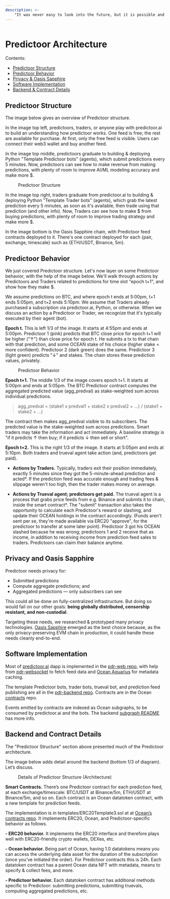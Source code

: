 ```yaml
---
description: >-
    "It was never easy to look into the future, but it is possible and we should not miss our chance." — Andrei Linde
---
```


<figure><img src="../.gitbook/assets/predictoor/city.jpeg" alt=""></figure>

# Predictoor Architecture

Contents:
- [Predictoor Structure](#predictoor-structure)
- [Predictoor Behavior](#predictoor-behavior)
- [Privacy & Oasis Sapphire](#privacy-and-oasis-sapphire)
- [Software Implementation](#software-implementation)
- [Backend & Contract Details](#backend-and-contract-details)

## Predictoor Structure

The image below gives an overview of Predictoor structure.

In the image top left, predictoors, traders, or anyone play with predictoor.ai to build an understanding how predictoor works. One feed is free; the rest are available for purchase. At first, only the free feed is visible. Users can connect their web3 wallet and buy another feed.

In the image top middle, predictoors graduate to building & deploying Python "Template Predictoor bots" (agents), which submit predictions every 5 minutes. Now, predictoors can see how to make revenue from making predictions, with plenty of room to improve AI/ML modeling accuracy and make more \$.

<figure><img src="../.gitbook/assets/predictoor/predictoor_structure.png" alt=""><figcaption>Predictoor Structure</figcaption></figure>

In the image top right, traders graduate from predictoor.ai to building & deploying Python "Template Trader bots" (agents), which grab the latest prediction every 5 minutes, as soon as it's available, then trade using that prediction (and other info). Now, Traders can see how to make \$ from buying predictions, with plenty of room to improve trading strategy and make more \$.

In the image bottom is the Oasis Sapphire chain, with Predictoor feed contracts deployed to it. There's one contract deployed for each {pair, exchange, timescale} such as {ETH/USDT, Binance, 5m}.

## Predictoor Behavior

We just covered Predictoor structure. Let's now layer on some Predictoor behavior, with the help of the image below. We'll walk through actions by Predictoors and Traders related to predictions for time slot "epoch t+1", and show how they make \$. 

We assume predictions on BTC, and where epoch t ends at 5:00pm, t+1 ends 5:05pm, and t+2 ends 5:10pm. We assume that Traders already purchased a subscription via predictoor.ai, Python, or otherwise. When we discuss an action by a Predictoor or Trader, we recognize that it's typically executed by their agent (bot).

**Epoch t.** This is left 1/3 of the image. It starts at 4:55pm and ends at 5:00pm. Predictoor 1 (pink) predicts that BTC close price for epoch t+1 will be higher ("↑") than close price for epoch t. He submits a tx to that chain with that prediction, and some OCEAN stake of his choice (higher stake = more confident). Predictoor 2 (dark green) does the same. Predictoor 3 (light green) predicts "↓" and stakes. The chain stores these prediction values, privately.

<figure><img src="../.gitbook/assets/predictoor/predictoor_behavior.png" alt=""><figcaption>Predictoor Behavior</figcaption></figure>

**Epoch t+1.** The middle 1/3 of the image covers epoch t+1. It starts at 5:00pm and ends at 5:05pm. The BTC Predictoor contract computes the aggregated predicted value (agg_predval) as stake-weighted sum across individual predictions.

> agg_predval = (stake1 x predval1 + stake2 x predval2 + …) / (stake1 + stake2 + …)

The contract then makes agg_predval visible to its subscribers. The predicted value is the stake-weighted sum across predictions. Smart traders may take the information and act immediately. A baseline strategy is "if it predicts ↑ then buy; if it predicts ↓ then sell or short".

**Epoch t+2.** This is the right 1/3 of the image. It starts at 5:05pm and ends at 5:10pm. Both traders and trueval agent take action (and, predictoors get paid).

- **Actions by Traders.** Typically, traders exit their position immediately, exactly 5 minutes since they got the 5-minute-ahead prediction and acted*. If the prediction feed was accurate enough and trading fees & slippage weren't too high, then the trader makes money on average.

- **Actions by Trueval agent; predictoors get paid.** The trueval agent is a process that grabs price feeds from e.g. Binance and submits it to chain, inside the smart contract*. The "submit" transaction also takes the opportunity to calculate each Predictoor's reward or slashing, and update their OCEAN holdings in the contract accordingly. (Funds aren't sent per se, they're made available via ERC20 "approve", for the predictoor to transfer at some later point). Predictoor 3 got his OCEAN slashed because he was wrong; predictoors 1 and 2 receive that as income, in addition to receiving income from prediction feed sales to traders. Predictoors can claim their balance anytime.


## Privacy and Oasis Sapphire
Predictoor needs privacy for:
- Submitted predictions
- Compute aggregate predictions; and
- Aggregated predictions — only subscribers can see

This could all be done on fully-centralized infrastructure. But doing so would fail on our other goals: **being globally distributed, censorship resistant, and non-custodial**.

Targeting these needs, we researched & prototyped many privacy technologies. [Oasis Sapphire](https://oasisprotocol.org/sapphire) emerged as the best choice because, as the only privacy-preserving EVM chain in production, it could handle these needs cleanly end-to-end.

## Software Implementation
Most of [predictoor.ai](https://predictoor.ai) dapp is implemented in the [pdr-web repo](https://github.com/oceanprotocol/pdr-web), with help from [pdr-websocket](https://github.com/oceanprotocol/pdr-websocket/) to fetch feed data and [Ocean Aquarius](https://github.com/oceanprotocol/aquarius) for metadata caching.

The template Predictoor bots, trader bots, trueval bot, and prediction feed publishing are all in the [pdr-backend repo](https://github.com/oceanprotocol/pdr-backend). Contracts are in the Ocean [contracts](https://github.com/oceanprotocol/contracts) repo.

Events emitted by contracts are indexed as Ocean subgraphs, to be consumed by predictoor.ai and the bots. The backend [subgraph README](https://github.com/oceanprotocol/pdr-backend/blob/main/READMEs/subgraph.md) has more info.

## Backend and Contract Details
The "Predictoor Structure" section above presented much of the Predictoor architecture.  

The image below adds detail around the backend (bottom 1/3 of diagram). Let’s discuss.

<figure><img src="../.gitbook/assets/predictoor/details_on_predictoor.png" alt=""><figcaption>Details of Predictoor Structure (Architecture)</figcaption></figure>

**Smart Contracts.** There’s one Predictoor contract for each prediction feed, at each exchange/timescale: BTC/USDT at Binance/5m, ETH/USDT at Binance/5m, and so on. Each contract is an Ocean datatoken contract, with a new template for prediction feeds. 

The implementation is in templates/ERC20Template3.sol at at [Ocean’s contracts repo](https://github.com/oceanprotocol/contracts). It implements ERC20, Ocean, and Predictoor-specific behavior as follows.  

**- ERC20 behavior.** It implements the ERC20 interface and therefore plays well with ERC20-friendly crypto wallets, DEXes, etc.  

**- Ocean behavior.** Being part of Ocean, having 1.0 datatokens means you can access the underlying data asset for the duration of the subscription (once you’ve initiated the order). For Predictoor contracts this is 24h. Each datatoken contract has a parent Ocean data NFT with metadata, means to specify & collect fees, and more.  

**- Predictoor behavior.** Each datatoken contract has additional methods specific to Predictoor: submitting predictions, submitting truevals, computing aggregated predictions, etc.

